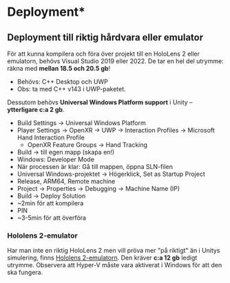 # Deployment\*

## Deployment till riktig hårdvara eller emulator

För att kunna kompilera och föra över projekt till en HoloLens 2 eller emulatorn, behövs Visual Studio 2019 eller 2022. De tar en hel del utrymme: räkna med **mellan 18.5 och 20.5 gb**!

* Behövs: C++ Desktop och UWP
* Obs: ta med C++ v143 i UWP-paketet.

Dessutom behövs **Universal Windows Platform support** i Unity – **ytterligare c:a 2 gb**.

* Build Settings -> Universal Windows Platform
* Player Settings -> OpenXR -> UWP -> Interaction Profiles -> Microsoft Hand Interaction Profile
  * OpenXR Feature Groups -> Hand Tracking
* Build -> till egen mapp (skapa en!)
* Windows: Developer Mode
* När processen är klar: Gå till mappen, öppna SLN-filen
* Universal Windows-projektet -> Högerklick, Set as Startup Project
* Release, ARM64, Remote machine
* Project -> Properties -> Debugging -> Machine Name (IP)
* Build -> Deploy Solution
* \~2min för att kompilera
* PIN
* \~3-5min för att överföra

### Hololens 2-emulator

Har man inte en riktig HoloLens 2 men vill pröva mer "på riktigt" än i Unitys simulering, finns [Hololens 2-emulatorn](https://docs.microsoft.com/en-us/windows/mixed-reality/develop/advanced-concepts/using-the-hololens-emulator). Den kräver **c:a 12 gb** ledigt utrymme. Observera att Hyper-V måste vara aktiverat i Windows för att den ska fungera.
